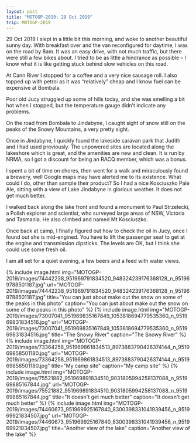 ```yaml
---
layout: post
title: "MOTOGP-2019: 29 Oct 2019"
trip: MOTOGP-2019
---
```

29 Oct 2019
I slept in a little bit this morning, and woke to another beautiful sunny day.  With breakfast over and the van reconfigured for daytime, I was on the road by 8am.  It was an easy drive, with not much traffic, but there were still a few bikes about.  I tried to be as little a hindrance as possible – I know what it is like getting stuck behind slow vehicles on this road.

At Cann River I stopped for a coffee and a very nice sausage roll.  I also topped up with petrol as it was “relatively” cheap and I know fuel can be expensive at Bombala.

Poor old Jucy struggled up some of hills today, and she was smelling a bit hot when I stopped, but the temperature gauge didn’t indicate any problems.

On the road from Bombala to Jindabyne, I caught sight of snow still on the peaks of the Snowy Mountains, a  very pretty sight.

Once in Jindabyne, I quickly found the lakeside caravan park that Judith and I had used previously.  The unpowered sites are located along the lakeshore which is great,  and the amenities are new and clean.  It is run by NRMA, so I got a discount for being an RACQ member, which was a bonus.

I spent a bit of time on chores, then went for a walk and miraculously found a brewery, well Google maps may have alerted me to its existence.  What could I do, other than sample their product?  So I had a nice  Kosciuszko Pale Ale, sitting with a view of Lake Jindabyne in glorious weather.  It does not get much better.

I walked back along the lake front and found a monument to Paul Strzelecki, a Polish explorer and scientist, who surveyed large areas of NSW, Victoria and Tasmania.  He also climbed and named Mt Kosciuszko.

Once back at camp, I finally figured out how to check the oil in Jucy, once I found out she is mid-engined.  You have to lift the passenger seat to get at the engine and transmission dipsticks.  The levels are OK, but I think she could use some fresh oil.

I am all set for a quiet evening, a few beers and a feed with water views.

<div class=images>
    {% include image.html
        img="MOTOGP-2019/images/74442238_951969791834520_948324239176368128_n_951969788501187.jpg"
        url="MOTOGP-2019/images/74442238_951969791834520_948324239176368128_n_951969788501187.jpg"
        title="You can just about make out the snow on some of the peaks in this photo"
        caption="You can just about make out the snow on some of the peaks in this photo"
    %}
    {% include image.html
        img="MOTOGP-2019/images/73007041_951969835167849_1053818694779535360_n_951969831834516.jpg"
        url="MOTOGP-2019/images/73007041_951969835167849_1053818694779535360_n_951969831834516.jpg"
        title="The Snowy River"
        caption="The Snowy River"
    %}
    {% include image.html
        img="MOTOGP-2019/images/73364258_951969861834513_8973883790426374144_n_951969858501180.jpg"
        url="MOTOGP-2019/images/73364258_951969861834513_8973883790426374144_n_951969858501180.jpg"
        title="My camp site"
        caption="My camp site"
    %}
    {% include image.html
        img="MOTOGP-2019/images/75521882_951969891834510_9031805994258137088_n_951969885167844.jpg"
        url="MOTOGP-2019/images/75521882_951969891834510_9031805994258137088_n_951969885167844.jpg"
        title="It doesn't get much better"
        caption="It doesn't get much better"
    %}
    {% include image.html
        img="MOTOGP-2019/images/74460673_951969925167840_8300398331041939456_n_951969921834507.jpg"
        url="MOTOGP-2019/images/74460673_951969925167840_8300398331041939456_n_951969921834507.jpg"
        title="Another view of the lake"
        caption="Another view of the lake"
    %}

</div>
